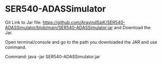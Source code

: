 # SER540-ADASSimulator

Git Link to Jar file: https://github.com/AravindSaiK/SER540-ADASSimulator/blob/main/SER540-ADASSimulator.jar and Download the Jar.

Open terminal/console and go to the path you downloaded the JAR and use command.

Command: java -jar SER540-ADASSimulator.jar
